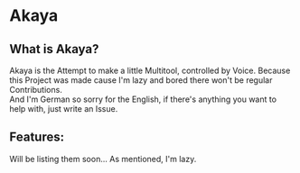 # Akaya
## What is Akaya?
Akaya is the Attempt to make a little Multitool, controlled by Voice. 
Because this Project was made cause I'm lazy and bored there won't be regular Contributions.  
And I'm German so sorry for the English, if there's anything you want to help with, just write an Issue.
## Features:
Will be listing them soon... As mentioned, I'm lazy.

